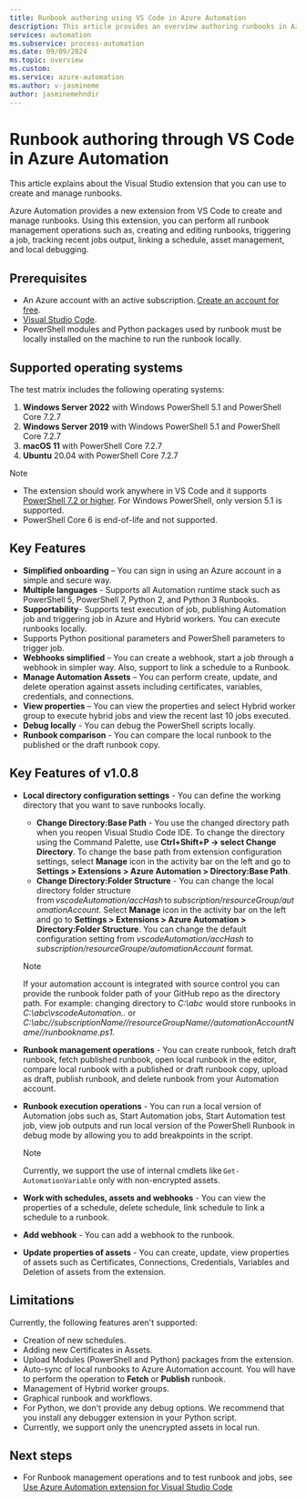 ```yaml
---
title: Runbook authoring using VS Code in Azure Automation
description: This article provides an overview authoring runbooks in Azure Automation using the visual studio code.
services: automation
ms.subservice: process-automation
ms.date: 09/09/2024
ms.topic: overview
ms.custom:
ms.service: azure-automation
ms.author: v-jasmineme
author: jasminemehndir
---
```


# Runbook authoring through VS Code in Azure Automation

This article explains about the Visual Studio extension that you can use to create and manage runbooks. 

Azure Automation provides a new extension from VS Code to create and manage runbooks. Using this extension, you can perform all runbook management operations such as, creating and editing runbooks, triggering a job, tracking recent jobs output, linking a schedule, asset management, and local debugging. 

## Prerequisites 
- An Azure account with an active subscription. [Create an account for free](https://azure.microsoft.com/free/?WT.mc_id=A261C142F).  
- [Visual Studio Code](https://code.visualstudio.com/).
- PowerShell modules and Python packages used by runbook must be locally installed on the machine to run the runbook locally. 

## Supported operating systems 

The test matrix includes the following operating systems:
1. **Windows Server 2022** with Windows PowerShell 5.1 and PowerShell Core 7.2.7
1. **Windows Server 2019** with Windows PowerShell 5.1 and PowerShell Core 7.2.7
1. **macOS 11** with PowerShell Core 7.2.7
1. **Ubuntu** 20.04 with PowerShell Core 7.2.7

>[!NOTE]
>- The extension should work anywhere in VS Code and it supports [PowerShell 7.2 or higher](/powershell/scripting/install/PowerShell-Support-Lifecycle?view=powershell-7.3&preserve-view=true). For Windows PowerShell, only version 5.1 is supported.
>-  PowerShell Core 6 is end-of-life and not supported.


## Key Features 

- **Simplified onboarding** – You can sign in using an Azure account in a simple and secure way. 
- **Multiple languages** - Supports all Automation runtime stack such as PowerShell 5, PowerShell 7, Python 2, and Python 3 Runbooks. 
- **Supportability**- Supports test execution of job, publishing Automation job and triggering job in Azure and Hybrid workers. You can execute runbooks locally.  
- Supports Python positional parameters and PowerShell parameters to trigger job. 
- **Webhooks simplified** – You can create a webhook, start a job through a webhook in simpler way. Also, support to link a schedule to a Runbook. 
- **Manage Automation Assets** – You can perform create, update, and delete operation against assets including certificates, variables, credentials, and connections. 
- **View properties** – You can view the properties and select Hybrid worker group to execute hybrid jobs and view the recent last 10 jobs executed. 
- **Debug locally** - You can debug the PowerShell scripts locally.
- **Runbook comparison** - You can compare the local runbook to the published or the draft runbook copy.
 
## Key Features of v1.0.8

- **Local directory configuration settings** - You can define the working directory that you want to save runbooks locally.
   - **Change Directory:Base Path** - You use the changed directory path when you reopen Visual Studio Code IDE. To change the directory using the Command Palette, use **Ctrl+Shift+P -> select Change Directory**. To change the base path from extension configuration settings, select **Manage** icon in the activity bar on the left and go to **Settings > Extensions > Azure Automation > Directory:Base Path**.
   - **Change Directory:Folder Structure** - You can change the local directory folder structure from *vscodeAutomation/accHash* to *subscription/resourceGroup/automationAccount*. Select **Manage** icon in the activity bar on the left and go to **Settings > Extensions > Azure Automation > Directory:Folder Structure**. You can change the default configuration setting from *vscodeAutomation/accHash* to *subscription/resourceGroupe/automationAccount* format.
    >[!NOTE]
    >If your automation account is integrated with source control you can provide the runbook folder path of your GitHub repo as the directory path. For example: changing directory to *C:\abc* would store runbooks in *C:\abc\vscodeAutomation..* or *C:\abc//subscriptionName//resourceGroupName//automationAccountName//runbookname.ps1*. 
- **Runbook management operations** - You can create runbook, fetch draft runbook, fetch published runbook, open local runbook in the editor, compare local runbook with a published or draft runbook copy, upload as draft, publish runbook, and delete runbook from your Automation account.
- **Runbook execution operations** - You can run a local version of Automation jobs such as, Start Automation jobs, Start Automation test job, view job outputs and run local version of the PowerShell Runbook in debug mode by allowing you to add breakpoints in the script. 
  >[!NOTE]
  > Currently, we support the use of internal cmdlets like `Get-AutomationVariable` only with non-encrypted assets.
 
- **Work with schedules, assets and webhooks** -  You can view the properties of a schedule, delete schedule, link schedule to link a schedule to a runbook.
- **Add webhook** - You can add a webhook to the runbook.
- **Update properties of assets** - You can create, update, view properties of assets such as Certificates, Connections, Credentials, Variables and Deletion of assets from the extension.


## Limitations
Currently, the following features aren't supported:  

- Creation of new schedules. 
- Adding new Certificates in Assets. 
- Upload Modules (PowerShell and Python) packages from the extension. 
- Auto-sync of local runbooks to Azure Automation account. You will have to perform the operation to **Fetch** or **Publish** runbook. 
- Management of Hybrid worker groups. 
- Graphical runbook and workflows. 
- For Python, we don't provide any debug options. We recommend that you install any debugger extension in your Python script.
- Currently, we support only the unencrypted assets in local run.

## Next steps

- For Runbook management operations and to test runbook and jobs, see [Use Azure Automation extension for Visual Studio Code](../automation/how-to/runbook-authoring-extension-for-vscode.md)

